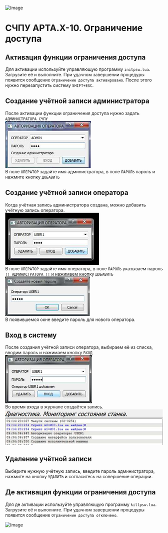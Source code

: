 ![Image](http://edm.ru/style/top.png)
# СЧПУ АРТА.X-10. Ограничение доступа

## Активация функции ограничения доступа
Для активации используйте управляющую программу `initpsw.lua`.
Загрузите её и выполните. При удачном завершении процедуры появится сообщение
`Ограничение доступа активировано`. После этого нужно перезапустить систему `SHIFT+ESC`.

## Создание учётной записи администратора 
После активации функции ограничения доступа нужно задать `АДМИНИСТРАТОРА СЧПУ`  
![Image](IMG/PASW1.jpg)  
В поле `ОПЕРАТОР` задайте имя администратора, в поле `ПАРОЛЬ` пароль и нажмите кнопку `ДОБАВИТЬ`

## Создание учётной записи оператора
Когда учётная запись администратора создана, можно добавить учётную запись оператора.  
![Image](IMG/PASW3.jpg)  
В поле `ОПЕРАТОР` задайте имя оператора, в поле `ПАРОЛЬ` указываем пароль `!! АДМИНИСТРАТОРА !!` и 
нажимаем кнопку `ДОБАВИТЬ`  
![Image](IMG/PASW4.jpg)  
В появившемся окне введите пароль для нового оператора.

## Вход в систему
После создания учётной записи оператора, выбираем её из списка, вводим пароль и нажимаем кнопку `ВХОД`  
![Image](IMG/PASW5.jpg)  
Во время входа в журнале создаётся запись.  
![Image](IMG/PASW6.jpg)  

## Удаление учётной записи
Выберите нужную учётную запись, введите пароль администратора, нажмите на кнопку `УДАЛИТЬ` 
и согласитесь на совершение операции.

## Де активация функции ограничения доступа
Для де активации используйте управляющую программу `killpsw.lua`.
Загрузите её и выполните. При удачном завершении процедуры появится сообщение
`Ограничение доступа отключено`.


![Image](http://edm.ru/style/bottom.png)